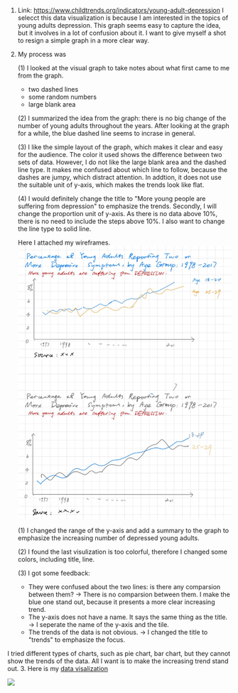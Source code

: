 
1. Link: <https://www.childtrends.org/indicators/young-adult-depression>
  I selecct this data visualization is because I am interested in the topics of young adults depression. This graph seems easy to capture the idea, but it involves in a lot of confusion about it. I want to give myself a shot to resign a simple graph in a more clear way.
2. My process was

    (1) I looked at the visual graph to take notes about what first came to me from the graph.

      - two dashed lines
      - some random numbers
      - large blank area

    (2) I summarized the idea from the graph: there is no big change of the number of young adults throughout the years. After looking at the graph for a while, the blue dashed line seems to incrase in general.

    (3) I like the simple layout of the graph, which makes it clear and easy for the audience. The color it used shows the difference between two sets of data. However, I do not like the large blank area and the dashed line type. It makes me confused about which line to follow, because the dashes are jumpy, which distract attention. In addtion, it does not use the suitable unit of y-axis, which makes the trends look like flat.
  
    (4) I would definitely change the title to "More young people are suffering from depression" to emphasize the trends. Secondly, I will change the proportion unit of y-axis. As there is no data above 10%, there is no need to include the steps above 10%. I also want to change the line type to solid line.
  
    Here I attached my wireframes.![wireframes](wireframe.jpg)

    (1) I changed the range of the y-axis and add a summary to the graph to emphasize the increasing number of depressed young adults.  
  
    (2) I found the last visulization is too colorful, therefore I changed some colors, including title, line.
  
    (3) I got some feedback:
  
      - They were confused about the two lines: is there any comparsion between them? -> There is no comparsion between them. I make the blue one stand out, because it presents a more clear increasing trend.
      - The y-axis does not have a name. It says the same thing as the title. -> I seperate the name of the y-axis and the tile.
      - The trends of the data is not obvious. -> I changed the title to "trends" to emphasize the focus.

  I tried different types of charts, such as pie chart, bar chart, but they cannot show the trends of the data. All I want is to make the increasing trend stand out.
3. Here is my [data visalization](
https://public.tableau.com/views/Book1_16154813873720/Sheet1?:language=en&:display_count=y&publish=yes&:origin=viz_share_link)

<div class='tableauPlaceholder' id='viz1615489133880' style='position: relative'><noscript><a href='#'><img alt=' ' src='https:&#47;&#47;public.tableau.com&#47;static&#47;images&#47;Bo&#47;Book1_16154813873720&#47;Sheet1&#47;1_rss.png' style='border: none' /></a></noscript><object class='tableauViz'  style='display:none;'><param name='host_url' value='https%3A%2F%2Fpublic.tableau.com%2F' /> <param name='embed_code_version' value='3' /> <param name='site_root' value='' /><param name='name' value='Book1_16154813873720&#47;Sheet1' /><param name='tabs' value='no' /><param name='toolbar' value='yes' /><param name='static_image' value='https:&#47;&#47;public.tableau.com&#47;static&#47;images&#47;Bo&#47;Book1_16154813873720&#47;Sheet1&#47;1.png' /> <param name='animate_transition' value='yes' /><param name='display_static_image' value='yes' /><param name='display_spinner' value='yes' /><param name='display_overlay' value='yes' /><param name='display_count' value='yes' /><param name='language' value='en' /><param name='filter' value='publish=yes' /></object></div>
